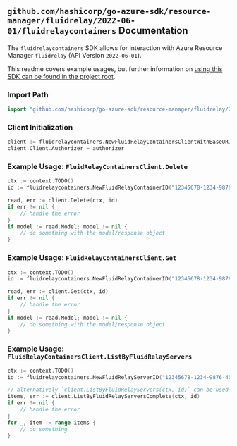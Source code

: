 
## `github.com/hashicorp/go-azure-sdk/resource-manager/fluidrelay/2022-06-01/fluidrelaycontainers` Documentation

The `fluidrelaycontainers` SDK allows for interaction with Azure Resource Manager `fluidrelay` (API Version `2022-06-01`).

This readme covers example usages, but further information on [using this SDK can be found in the project root](https://github.com/hashicorp/go-azure-sdk/tree/main/docs).

### Import Path

```go
import "github.com/hashicorp/go-azure-sdk/resource-manager/fluidrelay/2022-06-01/fluidrelaycontainers"
```


### Client Initialization

```go
client := fluidrelaycontainers.NewFluidRelayContainersClientWithBaseURI("https://management.azure.com")
client.Client.Authorizer = authorizer
```


### Example Usage: `FluidRelayContainersClient.Delete`

```go
ctx := context.TODO()
id := fluidrelaycontainers.NewFluidRelayContainerID("12345678-1234-9876-4563-123456789012", "example-resource-group", "fluidRelayServerValue", "fluidRelayContainerValue")

read, err := client.Delete(ctx, id)
if err != nil {
	// handle the error
}
if model := read.Model; model != nil {
	// do something with the model/response object
}
```


### Example Usage: `FluidRelayContainersClient.Get`

```go
ctx := context.TODO()
id := fluidrelaycontainers.NewFluidRelayContainerID("12345678-1234-9876-4563-123456789012", "example-resource-group", "fluidRelayServerValue", "fluidRelayContainerValue")

read, err := client.Get(ctx, id)
if err != nil {
	// handle the error
}
if model := read.Model; model != nil {
	// do something with the model/response object
}
```


### Example Usage: `FluidRelayContainersClient.ListByFluidRelayServers`

```go
ctx := context.TODO()
id := fluidrelaycontainers.NewFluidRelayServerID("12345678-1234-9876-4563-123456789012", "example-resource-group", "fluidRelayServerValue")

// alternatively `client.ListByFluidRelayServers(ctx, id)` can be used to do batched pagination
items, err := client.ListByFluidRelayServersComplete(ctx, id)
if err != nil {
	// handle the error
}
for _, item := range items {
	// do something
}
```
